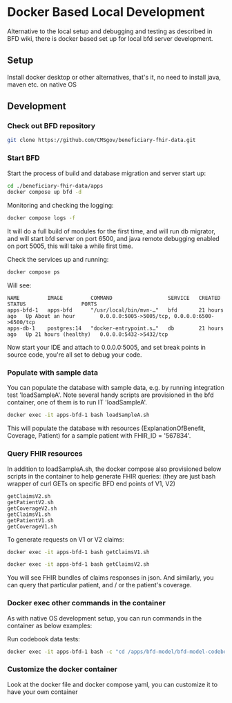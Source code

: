 Docker Based Local Development
==============================

Alternative to the local setup and debugging and testing as described in BFD wiki, there is docker based set up for local bfd server development.

## Setup

Install docker desktop or other alternatives, that's it, no need to install java, maven etc. on native OS

## Development

### Check out BFD repository

```bash
git clone https://github.com/CMSgov/beneficiary-fhir-data.git
```
### Start BFD

Start the process of build and database migration and server start up:

```bash
cd ./beneficiary-fhir-data/apps
docker compose up bfd -d
```

Monitoring and checking the logging:

```bash
docker compose logs -f
```

It will do a full build of modules for the first time, and will run db migrator, and will start bfd server on port 6500, and java remote debugging enabled on port 5005, this will take a while first time.

Check the services up and running:

```bash
docker compose ps
```

Will see:

```
NAME         IMAGE         COMMAND                  SERVICE   CREATED        STATUS                  PORTS
apps-bfd-1   apps-bfd      "/usr/local/bin/mvn-…"   bfd       21 hours ago   Up About an hour        0.0.0.0:5005->5005/tcp, 0.0.0.0:6500->6500/tcp
apps-db-1    postgres:14   "docker-entrypoint.s…"   db        21 hours ago   Up 21 hours (healthy)   0.0.0.0:5432->5432/tcp
```

Now start your IDE and attach to 0.0.0.0:5005, and set break points in source code, you're all set to debug your code.

### Populate with sample data

You can populate the database with sample data, e.g. by running integration test 'loadSampleA'.
Note several handy scripts are provisioned in the bfd container, one of them is to run IT 'loadSampleA'.

```bash
docker exec -it apps-bfd-1 bash loadSampleA.sh
```

This will populate the database with resources (ExplanationOfBenefit, Coverage, Patient) for a sample patient with FHIR_ID = '567834'.

### Query FHIR resources

In addition to loadSampleA.sh, the docker compose also provisioned below scripts in the container to help generate FHIR queries:
(they are just bash wrapper of curl GETs on specific BFD end points of V1, V2)
```
getClaimsV2.sh
getPatientV2.sh
getCoverageV2.sh
getClaimsV1.sh
getPatientV1.sh
getCoverageV1.sh
```

To generate requests on V1 or V2 claims:

```bash
docker exec -it apps-bfd-1 bash getClaimsV1.sh
```

```bash
docker exec -it apps-bfd-1 bash getClaimsV2.sh
```

You will see FHIR bundles of claims responses in json.
And similarly, you can query that particular patient, and / or the patient's coverage.

### Docker exec other commands in the container

As with native OS development setup, you can run commands in the container as below examples:

Run codebook data tests:

```bash
docker exec -it apps-bfd-1 bash -c "cd /apps/bfd-model/bfd-model-codebook-data;mvn clean -Dmaven.build.cache.enabled=false test"
```

### Customize the docker container

Look at the docker file and docker compose yaml, you can customize it to have your own container



